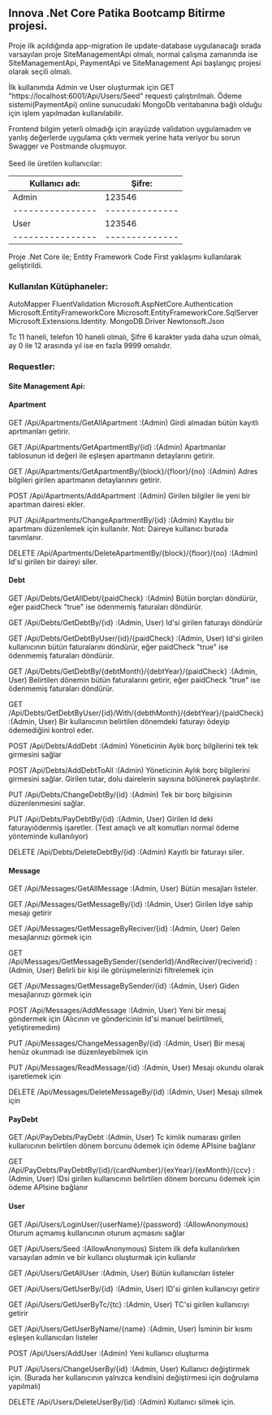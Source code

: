 <h2>Innova .Net Core Patika Bootcamp Bitirme projesi.</h2>



Proje ilk açıldığında  app-migration ile update-database uygulanacağı sırada varsayılan proje SiteManagementApi olmalı, normal çalışma zamanında ise SiteManagementApi, PaymentApi ve SiteManagement Api başlangıç projesi olarak seçili olmalı. 

İlk kullanımda Admin ve User oluşturmak için GET "https://localhost:6001/Api/Users/Seed" requesti çalıştırılmalı.
Ödeme sistemi(PaymentApi) online sunucudaki MongoDb veritabanına bağlı olduğu için işlem yapılmadan kullanılabilir.

Frontend bilgim yeterli olmadığı için arayüzde validation uygulamadım ve yanlış değerlerde uygulama çıktı vermek yerine hata veriyor bu sorun Swagger ve Postmande oluşmuyor.
<br><br>
Seed ile üretilen kullanıcılar:

|Kullanıcı adı:  | Şifre:       |
|----------------|--------------|
|Admin           | 123546       |
|----------------|--------------|
|User            | 123546       |
|----------------|--------------|

Proje .Net Core ile; Entity Framework Code First yaklaşımı kullanılarak geliştirildi.
<h3>Kullanılan Kütüphaneler:</h3>
AutoMapper
FluentValidation
Microsoft.AspNetCore.Authentication
Microsoft.EntityFrameworkCore
Microsoft.EntityFrameworkCore.SqlServer
Microsoft.Extensions.Identity.
MongoDB.Driver
Newtonsoft.Json


Tc 11 haneli, telefon 10 haneli olmalı, Şifre 6 karakter yada daha uzun olmalı, ay 0 ile 12 arasında yıl ise en fazla 9999 omalıdır.

<h3>Requestler:</h3>

<h4>Site Management Api:</h4>
<h4>Apartment</h4>

GET /Api/Apartments/GetAllApartment :(Admin) Girdi almadan bütün kayıtlı aprtmanları getirir.

GET /Api/Apartments/GetApartmentBy/{id} :(Admin) Apartmanlar tablosunun id değeri ile eşleşen apartmanın detaylarını getirir.

GET /Api/Apartments/GetApartmentBy/{block}/{floor}/{no} :(Admin) Adres bilgileri girilen apartmanın detaylarınını getirir.

POST /Api/Apartments/AddApartment :(Admin) Girilen bilgiler ile yeni bir apartman dairesi ekler.

PUT /Api/Apartments/ChangeApartmentBy/{id} :(Admin) Kayıtlıu bir apartmanı düzenlemek için kullanılır. Not: Daireye kullanıcı burada tanımlanır.

DELETE /Api/Apartments/DeleteApartmentBy/{block}/{floor}/{no} :(Admin) Id'si girilen bir daireyi siler.


<h4>Debt</h4>

GET /Api/Debts/GetAllDebt/{paidCheck} :(Admin) Bütün borçları döndürür, eğer paidCheck "true" ise ödenmemiş faturaları döndürür.

GET /Api/Debts/GetDebtBy/{id} :(Admin, User) Id'si girilen faturayı döndürür

GET /Api/Debts/GetDebtByUser/{id}/{paidCheck} :(Admin, User) Id'si girilen kullanıcının bütün faturalarını döndürür, eğer paidCheck "true" ise ödenmemiş faturaları döndürür.

GET /Api/Debts/GetDebtBy/{debtMonth}/{debtYear}/{paidCheck} :(Admin, User) Belirtilen dönemin bütün faturalarını getirir, eğer paidCheck "true" ise ödenmemiş faturaları döndürür.

GET /Api/Debts/GetDebtByUser/{id}/With/{debthMonth}/{debtYear}/{paidCheck} :(Admin, User) Bir kullanıcının belirtilen dönemdeki faturayı ödeyip ödemediğini kontrol eder. 

POST /Api/Debts/AddDebt :(Admin) Yöneticinin Aylık borç bilgilerini tek tek girmesini sağlar

POST /Api/Debts/AddDebtToAll :(Admin) Yöneticinin Aylık borç bilgilerini girmesini sağlar. Girilen tutar, dolu dairelerin sayısına bölünerek paylaştırılır.

PUT /Api/Debts/ChangeDebtBy/{id} :(Admin) Tek bir borç bilgisinin düzenlenmesini sağlar.

PUT /Api/Debts/PayDebtBy/{id} :(Admin, User) Girilen Id deki faturayıödenmiş işaretler. (Test amaçlı ve alt komutları normal ödeme yönteminde kullanılıyor)

DELETE /Api/Debts/DeleteDebtBy/{id} :(Admin) Kayıtlı bir faturayı siler.


<h4>Message</h4>

GET /Api/Messages/GetAllMessage :(Admin, User) Bütün mesajları listeler.

GET /Api/Messages/GetMessageBy/{id} :(Admin, User) Girilen Idye sahip  mesajı getirir

GET /Api/Messages/GetMessageByReciver/{id} :(Admin, User) Gelen mesajlarınızı görmek için

GET /Api/Messages/GetMessageBySender/{senderId}/AndReciver/{reciverid} :(Admin, User) Belirli bir kişi ile görüşmelerinizi filtrelemek için

GET /Api/Messages/GetMessageBySender/{id} :(Admin, User)  Giden mesajlarınızı görmek için

POST /Api/Messages/AddMessage :(Admin, User) Yeni bir mesaj göndermek için (Alıcının ve göndericinin Id'si manuel belirtilmeli, yetiştiremedim)

PUT /Api/Messages/ChangeMessagenBy/{id} :(Admin, User) Bir mesaj henüz okunmadı ise düzenleyebilmek için

PUT /Api/Messages/ReadMessage/{id} :(Admin, User) Mesajı okundu olarak işaretlemek için

DELETE /Api/Messages/DeleteMessageBy/{id} :(Admin, User) Mesajı silmek için


<h4>PayDebt</h4>

GET /Api/PayDebts/PayDebt :(Admin, User) Tc kimlik numarası girilen kullanıcının belirtilen dönem borcunu ödemek için ödeme APIsine bağlanır

GET /Api/PayDebts/PayDebtBy/{id}/{cardNumber}/{exYear}/{exMonth}/{ccv} :(Admin, User) IDsi girilen kullanıcının belirtilen dönem borcunu ödemek için ödeme APIsine bağlanır 



<h4>User</h4>

GET /Api/Users/LoginUser/{userName}/{password} :(AllowAnonymous) Oturum açmamış kullanıcının oturum açmasını sağlar 

GET /Api/Users/Seed :(AllowAnonymous) Sistem ilk defa kullanılırken varsayılan admin ve bir kullancı oluşturmak için kullanılır

GET /Api/Users/GetAllUser :(Admin, User) Bütün kullanıcıları listeler

GET /Api/Users/GetUserBy/{id} :(Admin, User) ID'si girilen kullanıcıyı getirir

GET /Api/Users/GetUserByTc/{tc} :(Admin, User) TC'si girilen kullanıcıyı getirir

GET /Api/Users/GetUserByName/{name} :(Admin, User) İsminin bir kısmı eşleşen kullanıcıları listeler

POST /Api/Users/AddUser :(Admin) Yeni kullanıcı oluşturma

PUT /Api/Users/ChangeUserBy/{id} :(Admin, User) Kullanıcı değiştirmek için. (Burada her kullanıcının yalnızca kendisini değiştirmesi için doğrulama yapılmalı)

DELETE /Api/Users/DeleteUserBy/{id} :(Admin) Kullanıcı silmek için. 
